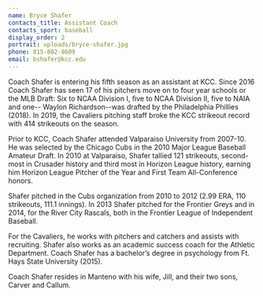```yaml
---
name: Bryce Shafer
contacts_title: Assistant Coach
contacts_sport: baseball
display_order: 2
portrait: uploads/bryce-shafer.jpg
phone: 815-802-8609
email: bshafer@kcc.edu
---
```


Coach Shafer is entering his fifth season as an assistant at KCC. Since 2016 Coach Shafer has seen 17 of his pitchers move on to four year schools or the MLB Draft: Six to NCAA Division I, five to NCAA Division II, five to NAIA and one-- Waylon Richardson--was drafted by the Philadelphia Phillies (2018). In 2019, the Cavaliers pitching staff broke the KCC strikeout record with 414 strikeouts on the season.

Prior to KCC, Coach Shafer attended Valparaiso University from 2007-10. He was selected by the Chicago Cubs in the 2010 Major League Baseball Amateur Draft. In 2010 at Valparaiso, Shafer tallied 121 strikeouts, second-most in Crusader history and third m​ost in Horizon League history, earning him Horizon League Pitcher of the Year and First Team All-Conference honors.

Shafer pitched in the Cubs organization from 2010 to 2012 (2.99 ERA, 110 strikeouts, 111.1 innings). In 2013 Shafer pitched for the Frontier Greys and in 2014, for the River City Rascals, both in the Frontier League of Independent Baseball.

For the Cavaliers, he works with pitchers and catchers and assists with recruiting. Shafer also works as an academic success coach for the Athletic Department. Coach Shafer has a bachelor’s degree in psychology from Ft. Hays State University (2015).

Coach Shafer resides in Manteno with his wife, Jill, and their two sons, Carver and Callum.